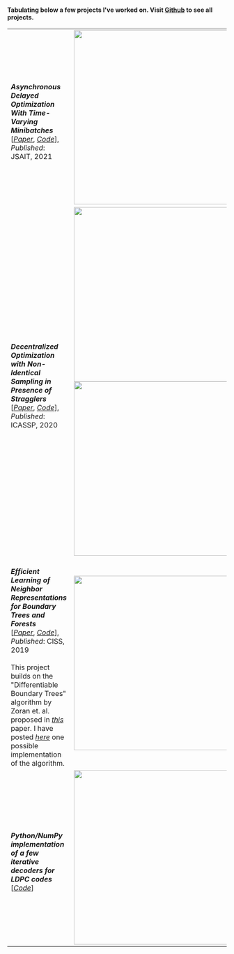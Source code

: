 #### Tabulating below a few projects I've worked on. Visit [Github](https://www.github.com/thadikari) to see all projects.

|||
|-|-|
| <br> ___Asynchronous Delayed Optimization With Time-Varying Minibatches___ <br> [[_Paper_](https://ieeexplore.ieee.org/abstract/document/9429693), [_Code_](https://github.com/thadikari/anytime_minibatch)], _Published_: JSAIT, 2021 <br> | <img src="https://raw.githubusercontent.com/thadikari/anytime_minibatch/master/data/800_cifar10/set2/all_plots.png?token=ABKDEBKFIJWZR4ICJUULSWDAXMCSK" width="400" /> 
| <br> ___Decentralized Optimization with Non-Identical Sampling in Presence of Stragglers___ <br> [[_Paper_](https://ieeexplore.ieee.org/document/9053329), [_Code_](https://github.com/thadikari/graph_optimization)], _Published_: ICASSP, 2020 <br> | <img src="https://raw.githubusercontent.com/thadikari/graph_optimization/master/data/archive10_icassp_final_results/run_fashion_mnist_linear1_distinct_PWG_perfect_amb_iclr_10_bern_08_60_10_metro.png?raw=true" width="400"/> <br> <img src="https://raw.githubusercontent.com/thadikari/graph_optimization/master/data/archive10_icassp_final_results/run_fashion_mnist_linear1_distinct_PWG_rand_walk_amb_iclr_10_bern_08_60_10_metro.png?raw=true" width="400"/> 
| <br> ___Efficient Learning of Neighbor Representations for Boundary Trees and Forests___ <br> [[_Paper_](https://arxiv.org/abs/1810.11165), [_Code_](https://github.com/thadikari/boundary-training)], _Published_: CISS, 2019 <br><br> This project builds on the "Differentiable Boundary Trees" algorithm by Zoran et. al. proposed in [_this_](https://arxiv.org/pdf/1702.08833.pdf) paper. I have posted [_here_](https://github.com/thadikari/differentiable-boundary-trees) one possible implementation of the algorithm. <br> | <img src="https://raw.githubusercontent.com/thadikari/differentiable-boundary-trees/master/results/nn_tsne_6k.png?raw=true" width="400" /> 
| <br> ___Python/NumPy implementation of a few iterative decoders for LDPC codes___ <br> [[_Code_](https://github.com/thadikari/ldpc_decoders)] <br> | <img src="https://raw.githubusercontent.com/thadikari/decoders/master/data/plots/BSC_SPA_compare.png?raw=true" width="400"/> |



<!---
<table>
  
  <tr>
    <td>
      A TensorFlow-based implementation of the differentiable boundary trees algorithm.
      <br/><br/>
      Paper: https://arxiv.org/pdf/1702.08833.pdf
      <br/>
      Source: https://github.com/thadikari/differentiable-boundary-trees
      <br/><br/><br/>
      Simulation results in efficient learning of neighbor representations for boundary trees and forests
      <br/><br/>
      Paper: arxiv.org/abs/1810.11165 - CISS, 2019
      <br/>
      Source: https://github.com/thadikari/boundary-training
    </td>
    <td>
      <img src="https://raw.githubusercontent.com/thadikari/differentiable-boundary-trees/master/results/nn_tsne_6k.png?raw=true" width="600" />
    </td>
  </tr>

  <tr>
    <td>
      Python/NumPy implementation of a few iterative decoders for LDPC codes.
      <br/><br/>
      Source: https://github.com/thadikari/ldpc_decoders
    </td>
    <td>
      <img src="https://raw.githubusercontent.com/thadikari/decoders/master/data/plots/BSC_SPA_compare.png?raw=true" width="600"/>
    </td>
  </tr>
 </table>
-->
